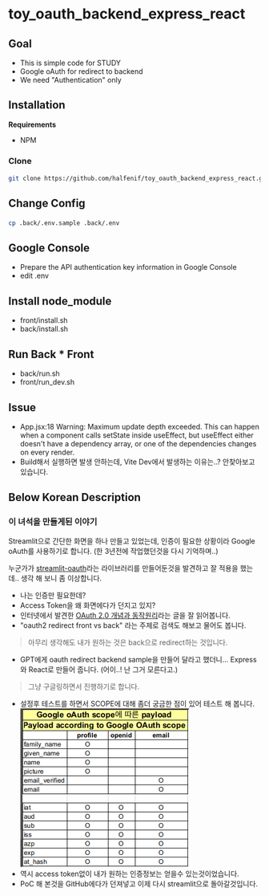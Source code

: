 # toy_oauth_backend_express_react

## Goal
- This is simple code for STUDY
- Google oAuth for redirect to backend
- We need "Authentication" only

## Installation
**Requirements**
- NPM

### Clone
```bash
git clone https://github.com/halfenif/toy_oauth_backend_express_react.git
```

## Change Config
```bash
cp .back/.env.sample .back/.env
```

## Google Console
- Prepare the API authentication key information in Google Console
- edit .env

## Install node_module
- front/install.sh
- back/install.sh

## Run Back * Front
- back/run.sh
- front/run_dev.sh


## Issue
- App.jsx:18 Warning: Maximum update depth exceeded. This can happen when a component calls setState inside useEffect, but useEffect either doesn't have a dependency array, or one of the dependencies changes on every render.
- Build해서 실행하면 발생 안하는데, Vite Dev에서 발생하는 이유는..? 안찾아보고 있습니다.

## Below Korean Description
### 이 녀석을 만들게된 이야기

Streamlit으로 간단한 화면을 하나 만들고 있었는데, 인증이 필요한 상황이라 Google oAuth를 사용하기로 합니다. (한 3년전에 작업했던것을 다시 기억하며..)

누군가가 [streamlit-oauth](https://github.com/dnplus/streamlit-oauth)라는 라이브러리를 만들어둔것을 발견하고 잘 적용을 했는데.. 생각 해 보니 좀 이상합니다.
- 나는 인증만 필요한데?
- Access Token을 왜 화면에다가 던지고 있지?
- 인터넷에서 발견한 [OAuth 2.0 개념과 동작원리](https://hudi.blog/oauth-2.0/)라는 글을 잘 읽어봅니다.
- "oauth2 redirect front vs back" 라는 주제로 검색도 해보고 물어도 봅니다.
> 아무리 생각해도 내가 원하는 것은 back으로 redirect하는 것입니다.
- GPT에게 oauth redirect backend sample을 만들어 달라고 했더니... Express와 React로 만들어 줍니다. (어이..! 난 그거 모른다고.)
> 그냥 구글링하면서 진행하기로 합니다.
- 설정후 테스트를 하면서 SCOPE에 대해 좀더 궁금한 점이 있어 테스트 해 봅니다.
![Payload according to Google oAuth scope](/doc/payload_by_scope.png)
- 역시 access token없이 내가 원하는 인증정보는 얻을수 있는것이었습니다.
- PoC 해 본것을 GitHub에다가 던져넣고 이제 다시 streamlit으로 돌아갈것입니다.